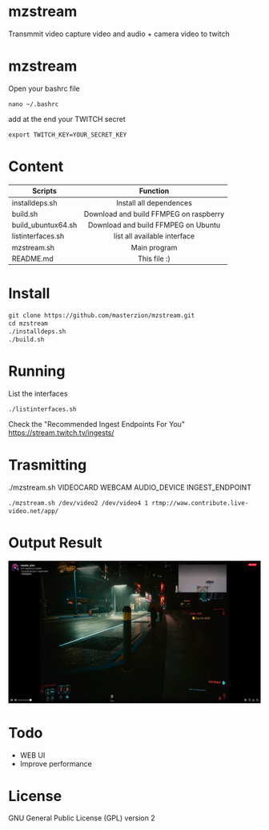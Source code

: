 # mzstream

Transmmit video capture video and audio + camera video  to twitch




# mzstream

Open your bashrc file 

```
nano ~/.bashrc
```

add at the end your TWITCH secret

```
export TWITCH_KEY=YOUR_SECRET_KEY
```

# Content

| Scripts              | Function                              |
|----------------------|:-------------------------------------:|
| installdeps.sh       | Install all dependences               |
| build.sh             | Download and build FFMPEG on raspberry|
| build_ubuntux64.sh   | Download and build FFMPEG on Ubuntu   |
| listinterfaces.sh    | list all available interface          |
| mzstream.sh          | Main program                          |
| README.md            | This file  :)                         |


# Install
```
git clone https://github.com/masterzion/mzstream.git
cd mzstream
./installdeps.sh
./build.sh
```

# Running

List the interfaces

```
./listinterfaces.sh
```

Check the "Recommended Ingest Endpoints For You" https://stream.twitch.tv/ingests/


# Trasmitting

./mzstream.sh VIDEOCARD WEBCAM AUDIO_DEVICE INGEST_ENDPOINT

```
./mzstream.sh /dev/video2 /dev/video4 1 rtmp://waw.contribute.live-video.net/app/

```

# Output Result


![Screenshot](https://github.com/masterzion/mzstream/blob/main/Screenshot.png)

# Todo
 - WEB UI
 - Improve performance


# License

GNU General Public License (GPL) version 2
